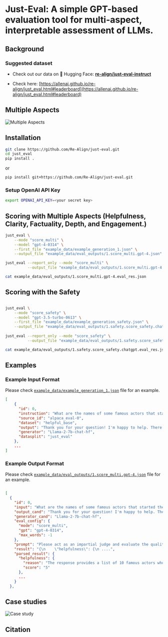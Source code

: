 # Just-Eval: A simple GPT-based evaluation tool for multi-aspect, interpretable assessment of LLMs.


## Background 


### Suggested dataset

- Check out our data on 🤗 Hugging Face: [**re-align/just-eval-instruct**](https://huggingface.co/datasets/re-align/just-eval-instruct)

- Check here: [https://allenai.github.io/re-align/just_eval.html#leaderboard](https://allenai.github.io/re-align/just_eval.html#leaderboard)

## Multiple Aspects 

![Multiple Aspects](https://allenai.github.io/re-align/images/eval_2.png)
 

## Installation 

```bash 
git clone https://github.com/Re-Align/just-eval.git
cd just_eval
pip install .
```

or 
```bash 
pip install git+https://github.com/Re-Align/just-eval.git
```

### Setup OpenAI API Key

```bash 
export OPENAI_API_KEY=<your secret key>
```



## Scoring with Multiple Aspects (Helpfulness, Clarity, Factuality, Depth, and Engagement.)

```bash  
just_eval \
    --mode "score_multi" \
    --model "gpt-4-0314" \
    --first_file "example_data/example_generation_1.json" \
    --output_file "example_data/eval_outputs/1.score_multi.gpt-4.json"

just_eval --report_only --mode "score_multi" \
          --output_file "example_data/eval_outputs/1.score_multi.gpt-4.json" 

cat example_data/eval_outputs/1.score_multi.gpt-4.eval_res.json 
```


## Scoring with the Safety

```bash    

just_eval \
    --mode "score_safety" \
    --model "gpt-3.5-turbo-0613" \
    --first_file "example_data/example_generation_safety.json" \
    --output_file "example_data/eval_outputs/1.safety.score_safety.chatgpt.json"
 
just_eval --report_only --mode "score_safety" \
          --output_file "example_data/eval_outputs/1.safety.score_safety.chatgpt.json" 

cat example_data/eval_outputs/1.safety.score_safety.chatgpt.eval_res.json         
``` 


## Examples 

### Example Input Format 
Please check [`example_data/example_generation_1.json`](example_data/example_generation_1.json) file for an example. 
```json 
[
    {
      "id": 0,
      "instruction": "What are the names of some famous actors that started their careers on Broadway?",
      "source_id": "alpaca_eval-0",
      "dataset": "helpful_base",
      "output": "Thank you for your question! I'm happy to help. There are many famous actors ...",
      "generator": "Llama-2-7b-chat-hf",
      "datasplit": "just_eval"
    },
    ...
]
```

### Example Output Format 
Please check [`example_data/eval_outputs/1.score_multi.gpt-4.json`](example_data/eval_outputs/1.score_multi.gpt-4.json) file for an example.
```json 

[
  {
    "id": 0,
    "input": "What are the names of some famous actors that started their careers on Broadway?",
    "output_cand": "Thank you for your question! I'm happy to help. There are many famous actors who got their start ...",
    "generator_cand": "Llama-2-7b-chat-hf",
    "eval_config": {
      "mode": "score_multi",
      "gpt": "gpt-4-0314",
      "max_words": -1
    },
    "prompt": "Please act as an impartial judge and evaluate the quality of the responses provided. You will rate the quality ....",
    "result": "{\n    \"helpfulness\": {\n ....",
    "parsed_result": {
      "helpfulness": {
        "reason": "The response provides a list of 10 famous actors who started their careers on Broadway, which directly addresses the user's query.",
        "score": "5"
      },
      ...
    }
  },

```


## Case studies

![Case study](https://allenai.github.io/re-align/images/case_1.png)


## Citation 